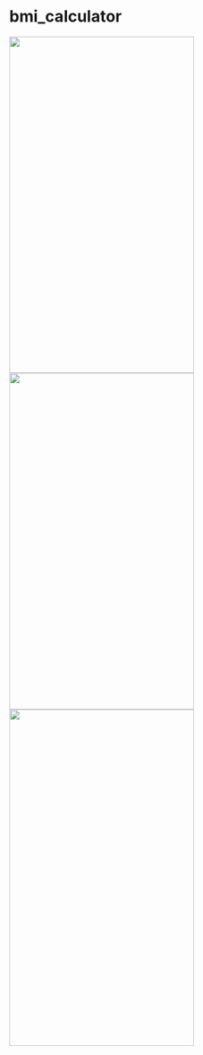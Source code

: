# bmi_calculator

<img src="https://user-images.githubusercontent.com/47321390/120862245-4357c280-c5a6-11eb-97a2-0765c74be29c.png" width="330" height="600"><img src="https://user-images.githubusercontent.com/47321390/120862252-45218600-c5a6-11eb-9cd3-80b5be154450.png" width="330" height="600"><img src="https://user-images.githubusercontent.com/47321390/120862257-46eb4980-c5a6-11eb-9bc1-c77bd07b1ca2.png" width="330" height="600">

